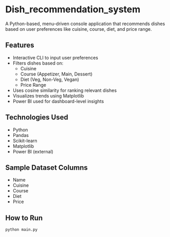 # Dish_recommendation_system

A Python-based, menu-driven console application that recommends dishes based on user preferences like cuisine, course, diet, and price range.

##  Features

- Interactive CLI to input user preferences
- Filters dishes based on:
  - Cuisine
  - Course (Appetizer, Main, Dessert)
  - Diet (Veg, Non-Veg, Vegan)
  - Price Range
- Uses cosine similarity for ranking relevant dishes
- Visualizes trends using Matplotlib
- Power BI used for dashboard-level insights

##  Technologies Used

- Python
- Pandas
- Scikit-learn
- Matplotlib
- Power BI (external)

## Sample Dataset Columns

- Name
- Cuisine
- Course
- Diet
- Price

##  How to Run

```bash
python main.py
